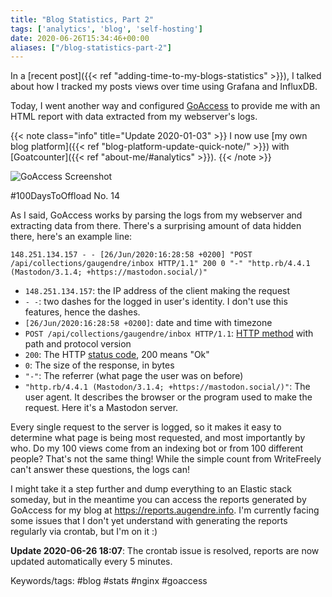 ```yaml
---
title: "Blog Statistics, Part 2"
tags: ['analytics', 'blog', 'self-hosting']
date: 2020-06-26T15:34:46+00:00
aliases: ["/blog-statistics-part-2"]
---
```

In a [recent post]({{< ref "adding-time-to-my-blogs-statistics" >}}), I talked about how I tracked my posts views over time using Grafana and InfluxDB.

Today, I went another way and configured [GoAccess](http://goaccess.io/) to provide me with an HTML report with data extracted from my webserver's logs.

{{< note class="info" title="Update 2020-01-03" >}}
I now use [my own blog platform]({{< ref "blog-platform-update-quick-note/" >}}) with [Goatcounter]({{< ref "about-me/#analytics" >}}).
{{< /note >}}

![GoAccess Screenshot](8.png)

#100DaysToOffload No. 14<!--more-->

As I said, GoAccess works by parsing the logs from my webserver and extracting data from there. There's a surprising amount of data hidden there, here's an example line:

```text
148.251.134.157 - - [26/Jun/2020:16:28:58 +0200] "POST /api/collections/gaugendre/inbox HTTP/1.1" 200 0 "-" "http.rb/4.4.1 (Mastodon/3.1.4; +https://mastodon.social/)"
```

* `148.251.134.157`: the IP address of the client making the request
* `- -`: two dashes for the logged in user's identity. I don't use this features, hence the dashes.
* `[26/Jun/2020:16:28:58 +0200]`: date and time with timezone
* `POST /api/collections/gaugendre/inbox HTTP/1.1`: [HTTP method](https://en.wikipedia.org/wiki/Hypertext_Transfer_Protocol#Request_methods) with path and protocol version
* `200`: The HTTP [status code](https://en.wikipedia.org/wiki/List_of_HTTP_status_codes), 200 means "Ok"
* `0`: The size of the response, in bytes
* `"-"`: The referrer (what page the user was on before)
* `"http.rb/4.4.1 (Mastodon/3.1.4; +https://mastodon.social/)"`: The user agent. It describes the browser or the program used to make the request. Here it's a Mastodon server.

Every single request to the server is logged, so it makes it easy to determine what page is being most requested, and most importantly by who. Do my 100 views come from an indexing bot or from 100 different people? That's not the same thing! While the simple count from WriteFreely can't answer these questions, the logs can!

I might take it a step further and dump everything to an Elastic stack someday, but in the meantime you can access the reports generated by GoAccess for my blog at https://reports.augendre.info. I'm currently facing some issues that I don't yet understand with generating the reports regularly via crontab, but I'm on it :)

**Update 2020-06-26 18:07**: The crontab issue is resolved, reports are now updated automatically every 5 minutes.

Keywords/tags:
#blog #stats #nginx #goaccess
